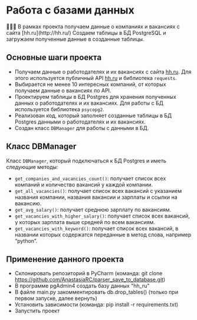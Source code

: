 # Работа с базами данных

<aside>
🧑🏻‍💻 В рамках проекта получаем данные о компаниях и вакансиях с сайта [hh.ru](http://hh.ru/)
   Создаем таблицы в БД PostgreSQL и загружаем полученные данные в созданные таблицы.

</aside>

## Основные шаги проекта

- Получаем данные о работодателях и их вакансиях с сайта [hh.ru](http://hh.ru/). Для этого используется публичный API [hh.ru](http://hh.ru/) и библиотека `requests`.
- Выбирается не менее 10 интересных компаний, от которых получаем данные о вакансиях по API.
- Проектируем таблицы в БД Postgres для хранения полученных данных о работодателях и их вакансиях. Для работы с БД используется библиотека `psycopg2`.
- Реализован код, который заполняет созданные таблицы в БД Postgres данными о работодателях и их вакансиях.
- Создан класс `DBManager` для работы с данными в БД.

## Класс DBManager

Класс `DBManager`, который подключаться к БД Postgres и иметь следующие методы:

- `get_companies_and_vacancies_count()`: получает список всех компаний и количество вакансий у каждой компании.
- `get_all_vacancies()`: получает список всех вакансий с указанием названия компании, названия вакансии и зарплаты и ссылки на вакансию.
- `get_avg_salary()`: получает среднюю зарплату по вакансиям.
- `get_vacancies_with_higher_salary()`: получает список всех вакансий, у которых зарплата выше средней по всем вакансиям.
- `get_vacancies_with_keyword()`: получает список всех вакансий, в названии которых содержатся переданные в метод слова, например “python”.

## Применение данного проекта

- Склонировать репозиторий в PyCharm (команда: git clone https://github.com/AnastasiaRC/parser_save_to_database.git)
- В программе pgAdmin4 создать базу данных "hh_ru"
- В файле main.ру закомментировать db.drop_tables() (только при первом запуске, далее вернуть)
- Установить зависимости (команда: pip install -r requirements.txt)
- Запустить проект

